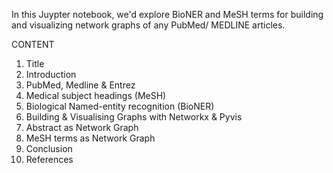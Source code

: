 In this Juypter notebook, we'd explore BioNER and MeSH terms for building and visualizing network graphs of any PubMed/ MEDLINE articles.

CONTENT
1. Title
2. Introduction
3. PubMed, Medline & Entrez
4. Medical subject headings (MeSH)
5. Biological Named-entity recognition (BioNER)
6. Building & Visualising Graphs with Networkx & Pyvis
7. Abstract as Network Graph
8. MeSH terms as Network Graph
9. Conclusion
10. References

